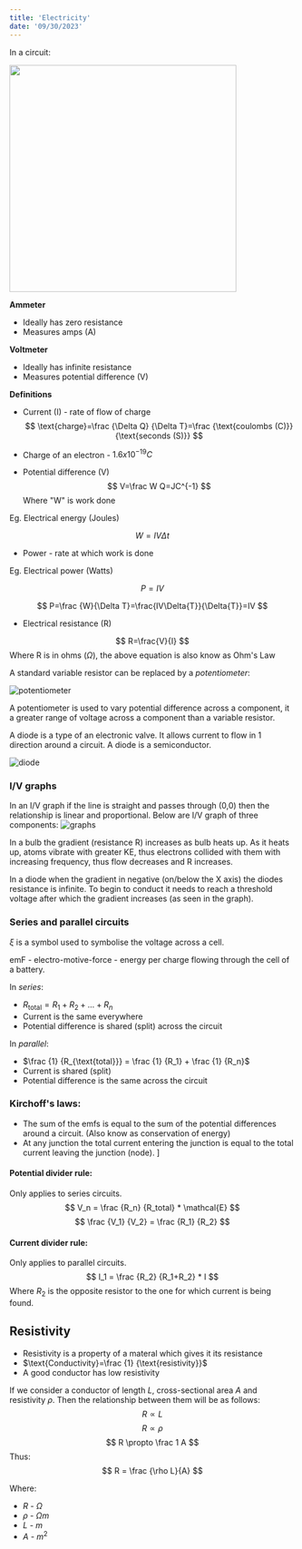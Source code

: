 ```yaml
---
title: 'Electricity'
date: '09/30/2023'
---
```

<!--ID: 1724603671327-->


In a circuit:

<img src="/img/phys/10.png" alt="" width="400"/>

__Ammeter__
- Ideally has zero resistance
- Measures amps (A)

__Voltmeter__
- Ideally has infinite resistance
- Measures potential difference (V)

__Definitions__
- Current (I) - rate of flow of charge
$$
\text{charge}=\frac {\Delta Q} {\Delta T}=\frac {\text{coulombs (C)}} {\text{seconds (S)}}
$$

- Charge of an electron - $1.6x10^{-19}C$
- Potential difference (V)
$$
V=\frac W Q=JC^{-1}
$$
Where "W" is work done

Eg. Electrical energy (Joules)

$$
W=IV\Delta{t}
$$

- Power - rate at which work is done 

Eg. Electrical power (Watts)

$$
P=IV
$$

$$
P=\frac {W}{\Delta T}=\frac{IV\Delta{T}}{\Delta{T}}=IV
$$

- Electrical resistance (R)

$$
R=\frac{V}{I}
$$
Where R is in ohms ($\Omega$), the above equation is also know as Ohm's Law


A standard variable resistor can be replaced by a *potentiometer*:

![potentiometer](/img/phys/13.png) 

A potentiometer is used to vary potential difference across a component, it a greater range of voltage across a component than a variable resistor.

A diode is a type of an electronic valve. It allows current to flow in 1 direction around a circuit. A diode is a semiconductor.

![diode](/img/phys/16.png) 

### I/V graphs

In an I/V graph if the line is straight and passes through (0,0) then the relationship is linear and proportional. Below are I/V graph of three components:
![graphs](/img/phys/15.png) 

In a bulb the gradient (resistance R) increases as bulb heats up. As it heats up, atoms vibrate with greater KE, thus electrons collided with them with increasing frequency, thus flow decreases and R increases.

In a diode when the gradient in negative (on/below the X axis) the diodes resistance is infinite. To begin to conduct it needs to reach a threshold voltage after which the gradient increases (as seen in the graph).

### Series and parallel circuits

$\xi$ is a symbol used to symbolise the voltage across a cell.

emF - electro-motive-force - energy per charge flowing through the cell of a battery.

In *series*:
- $R_\text{total} = R_1 + R_2 + ... + R_n$
- Current is the same everywhere
- Potential difference is shared (split) across the circuit

In *parallel*:
- $\frac {1} {R_{\text{total}}} = \frac {1} {R_1} + \frac {1} {R_n}$
- Current is shared (split)
- Potential difference is the same across the circuit

### Kirchoff's laws:

- The sum of the emfs is equal to the sum of the potential differences around a circuit. (Also know as conservation of energy)
- At any junction the total current entering the junction is equal to the total current leaving the junction (node).
]
#### Potential divider rule:

Only applies to series circuits.
$$
V_n = \frac {R_n} {R_total} * \mathcal{E}
$$
$$
\frac {V_1} {V_2} = \frac {R_1} {R_2}
$$

#### Current divider rule:
Only applies to parallel circuits.
$$
I_1 = \frac {R_2} {R_1+R_2} * I
$$
Where $R_2$ is the opposite resistor to the one for which current is being found.

## Resistivity

- Resistivity is a property of a materal which gives it its resistance
- $\text{Conductivity}=\frac {1} {\text{resistivity}}$
- A good conductor has low resistivity 

If we consider a conductor of length $L$, cross-sectional area $A$ and resistivity $\rho$. Then the relationship between them will be as follows:
$$
R \propto L
$$
$$
R \propto \rho
$$
$$
R \propto \frac 1 A
$$
Thus:
$$
R = \frac {\rho L}{A}
$$

Where:
- $R$ - $\Omega$
- $\rho$ - $\Omega m$ 
- $L$ - $m$ 
- $A$ - $m^2$

